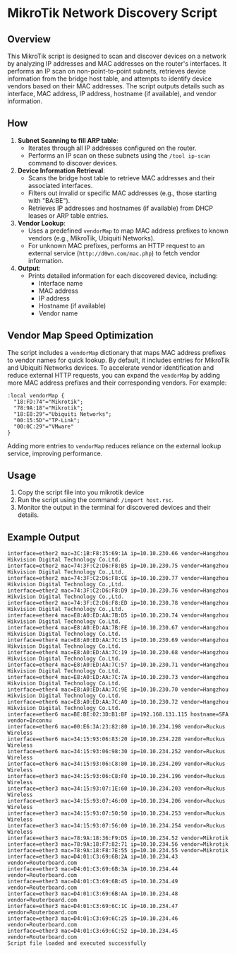 # MikroTik Network Discovery Script

## Overview
This MikroTik script is designed to scan and discover devices on a network by analyzing IP addresses and MAC addresses on the router's interfaces. It performs an IP scan on non-point-to-point subnets, retrieves device information from the bridge host table, and attempts to identify device vendors based on their MAC addresses. The script outputs details such as interface, MAC address, IP address, hostname (if available), and vendor information.

## How
1. **Subnet Scanning to fill ARP table**:
   - Iterates through all IP addresses configured on the router.
   - Performs an IP scan on these subnets using the `/tool ip-scan` command to discover devices.
2. **Device Information Retrieval**:
   - Scans the bridge host table to retrieve MAC addresses and their associated interfaces.
   - Filters out invalid or specific MAC addresses (e.g., those starting with "BA:BE").
   - Retrieves IP addresses and hostnames (if available) from DHCP leases or ARP table entries.
3. **Vendor Lookup**:
   - Uses a predefined `vendorMap` to map MAC address prefixes to known vendors (e.g., MikroTik, Ubiquiti Networks).
   - For unknown MAC prefixes, performs an HTTP request to an external service (`http://d0wn.com/mac.php`) to fetch vendor information.
4. **Output**:
   - Prints detailed information for each discovered device, including:
     - Interface name
     - MAC address
     - IP address
     - Hostname (if available)
     - Vendor name

## Vendor Map  Speed Optimization
The script includes a `vendorMap` dictionary that maps MAC address prefixes to vendor names for quick lookup. By default, it includes entries for MikroTik and Ubiquiti Networks devices. To accelerate vendor identification and reduce external HTTP requests, you can expand the `vendorMap` by adding more MAC address prefixes and their corresponding vendors. For example:

```mikrotik
:local vendorMap {
  "18:FD:74"="Mikrotik";
  "78:9A:18"="Mikrotik";
  "18:E8:29"="Ubiquiti Networks";
  "00:15:5D"="TP-Link";
  "00:0C:29"="VMware"
}
```

Adding more entries to `vendorMap` reduces reliance on the external lookup service, improving performance.

## Usage
1. Copy the script file into you mikrotik device 
2. Run the script using the command: `/import host.rsc`.
3. Monitor the output in the terminal for discovered devices and their details.


## Example Output
```
interface=ether2 mac=3C:1B:F8:35:69:1A ip=10.10.230.66 vendor=Hangzhou Hikvision Digital Technology Co.Ltd.
interface=ether2 mac=74:3F:C2:D6:F8:B5 ip=10.10.230.75 vendor=Hangzhou Hikvision Digital Technology Co.,Ltd.
interface=ether2 mac=74:3F:C2:D6:F8:CE ip=10.10.230.77 vendor=Hangzhou Hikvision Digital Technology Co.,Ltd.
interface=ether2 mac=74:3F:C2:D6:F8:D9 ip=10.10.230.76 vendor=Hangzhou Hikvision Digital Technology Co.,Ltd.
interface=ether2 mac=74:3F:C2:D6:F8:ED ip=10.10.230.78 vendor=Hangzhou Hikvision Digital Technology Co.,Ltd.
interface=ether4 mac=E8:A0:ED:AA:7B:D5 ip=10.10.230.74 vendor=Hangzhou Hikvision Digital Technology Co.Ltd.
interface=ether4 mac=E8:A0:ED:AA:7B:FE ip=10.10.230.67 vendor=Hangzhou Hikvision Digital Technology Co.Ltd.
interface=ether4 mac=E8:A0:ED:AA:7C:15 ip=10.10.230.69 vendor=Hangzhou Hikvision Digital Technology Co.Ltd.
interface=ether4 mac=E8:A0:ED:AA:7C:19 ip=10.10.230.68 vendor=Hangzhou Hikvision Digital Technology Co.Ltd.
interface=ether4 mac=E8:A0:ED:AA:7C:57 ip=10.10.230.71 vendor=Hangzhou Hikvision Digital Technology Co.Ltd.
interface=ether4 mac=E8:A0:ED:AA:7C:7A ip=10.10.230.73 vendor=Hangzhou Hikvision Digital Technology Co.Ltd.
interface=ether4 mac=E8:A0:ED:AA:7C:9E ip=10.10.230.70 vendor=Hangzhou Hikvision Digital Technology Co.Ltd.
interface=ether6 mac=E8:A0:ED:AA:7C:A0 ip=10.10.230.72 vendor=Hangzhou Hikvision Digital Technology Co.Ltd.
interface=ether6 mac=BE:BE:02:3D:B1:BF ip=192.168.131.115 hostname=SFA vendor=Inconnu
interface=ether6 mac=00:E6:3A:23:82:80 ip=10.10.234.198 vendor=Ruckus Wireless
interface=ether6 mac=34:15:93:06:83:20 ip=10.10.234.228 vendor=Ruckus Wireless
interface=ether6 mac=34:15:93:06:98:30 ip=10.10.234.252 vendor=Ruckus Wireless
interface=ether6 mac=34:15:93:06:C8:80 ip=10.10.234.209 vendor=Ruckus Wireless
interface=ether3 mac=34:15:93:06:C8:F0 ip=10.10.234.196 vendor=Ruckus Wireless
interface=ether3 mac=34:15:93:07:1E:60 ip=10.10.234.203 vendor=Ruckus Wireless
interface=ether3 mac=34:15:93:07:46:00 ip=10.10.234.206 vendor=Ruckus Wireless
interface=ether3 mac=34:15:93:07:50:50 ip=10.10.234.253 vendor=Ruckus Wireless
interface=ether3 mac=34:15:93:07:56:00 ip=10.10.234.254 vendor=Ruckus Wireless
interface=ether3 mac=78:9A:18:36:F9:D5 ip=10.10.234.52 vendor=Mikrotik
interface=ether3 mac=78:9A:18:F7:82:71 ip=10.10.234.56 vendor=Mikrotik
interface=ether3 mac=78:9A:18:F8:7E:55 ip=10.10.234.55 vendor=Mikrotik
interface=ether3 mac=D4:01:C3:69:6B:2A ip=10.10.234.43 vendor=Routerboard.com
interface=ether3 mac=D4:01:C3:69:6B:3A ip=10.10.234.44 vendor=Routerboard.com
interface=ether3 mac=D4:01:C3:69:6B:45 ip=10.10.234.49 vendor=Routerboard.com
interface=ether3 mac=D4:01:C3:69:6B:AA ip=10.10.234.48 vendor=Routerboard.com
interface=ether3 mac=D4:01:C3:69:6C:1C ip=10.10.234.47 vendor=Routerboard.com
interface=ether3 mac=D4:01:C3:69:6C:25 ip=10.10.234.46 vendor=Routerboard.com
interface=ether3 mac=D4:01:C3:69:6C:52 ip=10.10.234.45 vendor=Routerboard.com
Script file loaded and executed successfully

```
